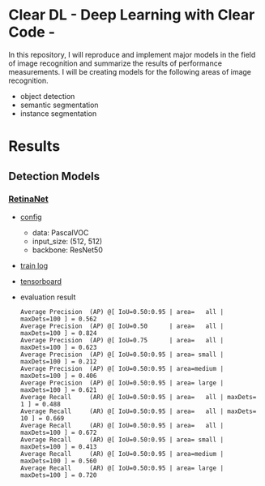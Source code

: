 # Clear DL - Deep Learning with Clear Code -

In this repository, I will reproduce and implement major models in the field of image recognition and summarize the results of performance measurements.
I will be creating models for the following areas of image recognition.
* object detection
* semantic segmentation
* instance segmentation

# Results
## Detection Models
### [RetinaNet](https://arxiv.org/abs/1708.02002)
* [config](./configs/detection/retinanet_r50_voc_h512_w512.py)
    * data: PascalVOC
    * input_size: (512, 512)
    * backbone: ResNet50
* [train log](./results/retinanet_r50_voc_h512_w512/20220213_220417.log)
* [tensorboard](https://tensorboard.dev/experiment/BnK35eDhRqGMUZvRy0PheA/#scalars)

* evaluation result
    ```
    Average Precision  (AP) @[ IoU=0.50:0.95 | area=   all | maxDets=100 ] = 0.562
    Average Precision  (AP) @[ IoU=0.50      | area=   all | maxDets=100 ] = 0.824
    Average Precision  (AP) @[ IoU=0.75      | area=   all | maxDets=100 ] = 0.623
    Average Precision  (AP) @[ IoU=0.50:0.95 | area= small | maxDets=100 ] = 0.212
    Average Precision  (AP) @[ IoU=0.50:0.95 | area=medium | maxDets=100 ] = 0.406
    Average Precision  (AP) @[ IoU=0.50:0.95 | area= large | maxDets=100 ] = 0.621
    Average Recall     (AR) @[ IoU=0.50:0.95 | area=   all | maxDets=  1 ] = 0.488
    Average Recall     (AR) @[ IoU=0.50:0.95 | area=   all | maxDets= 10 ] = 0.669
    Average Recall     (AR) @[ IoU=0.50:0.95 | area=   all | maxDets=100 ] = 0.672
    Average Recall     (AR) @[ IoU=0.50:0.95 | area= small | maxDets=100 ] = 0.413
    Average Recall     (AR) @[ IoU=0.50:0.95 | area=medium | maxDets=100 ] = 0.560
    Average Recall     (AR) @[ IoU=0.50:0.95 | area= large | maxDets=100 ] = 0.720
    ```
